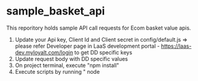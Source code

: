 # sample_basket_api

This reporitory holds sample API call requests for Ecom basket value apis.

1) Update your Api key, Client Id and Client secret in config/default.js => please refer Developer page in LaaS development portal - https://laas-dev.myloyalt.com/login to get DD specific keys
2) Update request body with DD specific values
3) On project terminal, execute "npm install"
3) Execute scripts by running " node <script name>"e.g. "node credit.js"
